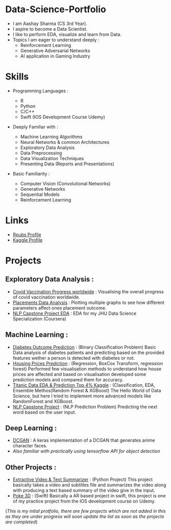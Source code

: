 # Data-Science-Portfolio
* I am Aashay Sharma (CS 3rd Year).
* I aspire to become a Data Scientist.
* I like to perform EDA, visualize and learn from Data.
* Topics I am eager to understand deeply : 
  * Reinforcement Learning 
  * Generative Adversarial Networks 
  * AI application in Gaming Industry 

# Skills 
* Programming Languages :
  * R 
  * Python
  * C/C++
  * Swift (IOS Development Course Udemy)

* Deeply Familiar with : 
  * Machine Learning Algorithms
  * Neural Networks & common Architectures
  * Exploratory Data Analysis 
  * Data Preprocessing 
  * Data Visualization Techniques 
  * Presenting Data (Reports and Presentations)

* Basic Familiarity :
  * Computer Vision (Convolutional Networks) 
  * Generative Networks 
  * Sequential Models 
  * Reinforcement Learning 

# Links 
* [Rpubs Profile](https://rpubs.com/aashay15)
* [Kaggle Profile](https://www.kaggle.com/sharmaaashay)

# Projects 

## Exploratory Data Analysis : 
  * [Covid Vaccination Progress worldwide](https://www.kaggle.com/sharmaaashay/vaccine-data-eda) : Visualising the overall progress of covid vaccination worldwide. 
  * [Placements Data Analysis](https://www.kaggle.com/sharmaaashay/placements-eda) : Plotting multiple graphs to see how different parameters affect ones placement outcome.
  * [NLP Capstone Project EDA](https://github.com/aashay15/DS-Capstone/blob/master/Milestone.md) : EDA for my JHU Data Science Specialization (Coursera)

## Machine Learning : 
   * [Diabetes Outcome Prediction](https://github.com/aashay15/Diabetes-Outcome-Prediction) : (Binary Classification Problem) Basic Data analysis of diabetes patients and predicting based on the provided features wether a person is detected with diabetes or not.
   * [Housing Prices Prediction](https://github.com/aashay15/Housing-Data-Analysis/blob/master/Housing-Data-Analysis.md) : (Regression, BoxCox Transform, regression forest) Performed few visualisation methods to understand how house prices are affected and based on visualisation developed some prediction models and compared them for accuracy.
   * [Titanic Data EDA & Prediction Top 4% Kaggle](https://www.kaggle.com/sharmaaashay/titanic-eda-prediction-top-4) : (Classification, EDA, Ensemble Methos(Random Forest & XGBoost) The Hello World of Data Science, but here I tried to implement more advanced models like RandomForest and XGBoost.
   * [NLP Capstone Project](https://github.com/aashay15/DS-Capstone) : (NLP Prediction Problem) Predicting the next word based on the user input.

## Deep Learning : 
  * [DCGAN](https://github.com/aashay15/Anime-DCGAN) : A keras implementation of a DCGAN that generates anime character faces. 
  * *Also familiar with practically using tensorflow API for object detection*

## Other Projects : 
  * [Extractive Video & Text Summarizer](https://github.com/aashay15/Extractive-Video-Text-Summarizer) : (Python Project) This project basically takes a video and subtitles file and summarizes the video along with producing a text based summary of the video give in the input.
  * [Poke 3D](https://github.com/aashay15/Poke3D) : (Swift) Basically a AR based project in swift, this project is one of my practice project from the IOS development course on Udemy.

(*This is my intial protfolio, there are few projects which are not added in this as they are under progress will soon update the list as soon as the projects are completed*) 
  



